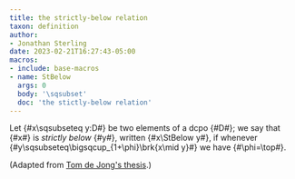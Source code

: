 ```yaml
---
title: the strictly-below relation
taxon: definition
author:
- Jonathan Sterling
date: 2023-02-21T16:27:43-05:00
macros:
- include: base-macros
- name: StBelow
  args: 0
  body: '\sqsubset'
  doc: 'the stictly-below relation'
---
```


Let {#x\sqsubseteq y:D#} be two elements of a dcpo {#D#}; we say that {#x#} is *strictly below* {#y#}, written {#x\StBelow y#}, if whenever {#y\sqsubseteq\bigsqcup_{1+\phi}\brk{x\mid y}#} we have {#\phi=\top#}.

(Adapted from [Tom de Jong's thesis](dejong-2023-thesis).)
